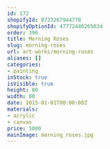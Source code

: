 ```yaml
---
id: 172
shopifyId: 8723267944778
shopifyOptionId: 47772440265034
order: 396
title: Morning Roses
slug: morning-roses
url: art-works/morning-roses
aliases: []
categories:
- painting
inStock: true
isVisible: true
height: 80
width: 80
date: 2015-01-01T00:00:00Z
materials:
- acrylic
- canvas
price: 5000
mainImage: morning_roses.jpg
---
```

